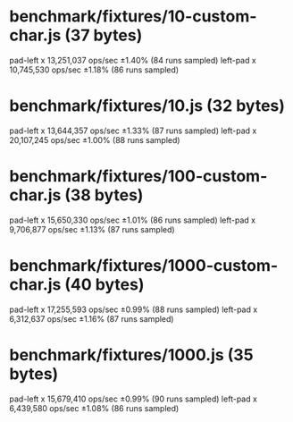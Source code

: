 # benchmark/fixtures/10-custom-char.js (37 bytes)
  pad-left x 13,251,037 ops/sec ±1.40% (84 runs sampled)
  left-pad x 10,745,530 ops/sec ±1.18% (86 runs sampled)

# benchmark/fixtures/10.js (32 bytes)
  pad-left x 13,644,357 ops/sec ±1.33% (87 runs sampled)
  left-pad x 20,107,245 ops/sec ±1.00% (88 runs sampled)

# benchmark/fixtures/100-custom-char.js (38 bytes)
  pad-left x 15,650,330 ops/sec ±1.01% (86 runs sampled)
  left-pad x 9,706,877 ops/sec ±1.13% (87 runs sampled)

# benchmark/fixtures/1000-custom-char.js (40 bytes)
  pad-left x 17,255,593 ops/sec ±0.99% (88 runs sampled)
  left-pad x 6,312,637 ops/sec ±1.16% (87 runs sampled)

# benchmark/fixtures/1000.js (35 bytes)
  pad-left x 15,679,410 ops/sec ±0.99% (90 runs sampled)
  left-pad x 6,439,580 ops/sec ±1.08% (86 runs sampled)